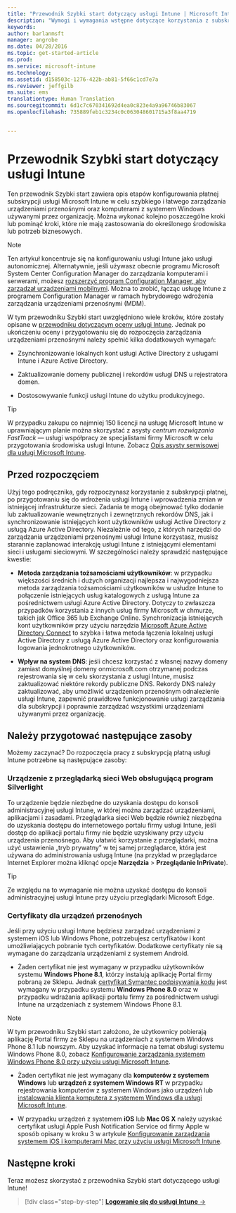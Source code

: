 ```yaml
---
title: "Przewodnik Szybki start dotyczący usługi Intune | Microsoft Intune"
description: "Wymogi i wymagania wstępne dotyczące korzystania z subskrypcji usługi Intune"
keywords: 
author: barlanmsft
manager: angrobe
ms.date: 04/28/2016
ms.topic: get-started-article
ms.prod: 
ms.service: microsoft-intune
ms.technology: 
ms.assetid: d158503c-1276-422b-ab81-5f66c1cd7e7a
ms.reviewer: jeffgilb
ms.suite: ems
translationtype: Human Translation
ms.sourcegitcommit: 6d1c7c670341692d4ea0c823e4a9a96746b83067
ms.openlocfilehash: 735889feb1c3234c0c063048601715a3f8aa4719


---
```



# Przewodnik Szybki start dotyczący usługi Intune
Ten przewodnik Szybki start zawiera opis etapów konfigurowania płatnej subskrypcji usługi Microsoft Intune w celu szybkiego i łatwego zarządzania urządzeniami przenośnymi oraz komputerami z systemem Windows używanymi przez organizację. Można wykonać kolejno poszczególne kroki lub pominąć kroki, które nie mają zastosowania do określonego środowiska lub potrzeb biznesowych.

>[!NOTE]
>Ten artykuł koncentruje się na konfigurowaniu usługi Intune jako usługi autonomicznej. Alternatywnie, jeśli używasz obecnie programu Microsoft System Center Configuration Manager do zarządzania komputerami i serwerami, możesz [rozszerzyć program Configuration Manager, aby zarządzał urządzeniami mobilnymi](https://technet.microsoft.com/library/jj884158.aspx). Można to zrobić, łącząc usługę Intune z programem Configuration Manager w ramach hybrydowego wdrożenia zarządzania urządzeniami przenośnymi (MDM).

W tym przewodniku Szybki start uwzględniono wiele kroków, które zostały opisane w [przewodniku dotyczącym oceny usługi Intune](/intune/understand-explore/get-started-with-a-30-day-trial-of-microsoft-intune). Jednak po ukończeniu oceny i przygotowaniu się do rozpoczęcia zarządzania urządzeniami przenośnymi należy spełnić kilka dodatkowych wymagań:

-   Zsynchronizowanie lokalnych kont usługi Active Directory z usługami Intune i Azure Active Directory.

-   Zaktualizowanie domeny publicznej i rekordów usługi DNS u rejestratora domen.

-   Dostosowywanie funkcji usługi Intune do użytku produkcyjnego.

>[!TIP]
>W przypadku zakupu co najmniej 150 licencji na usługę Microsoft Intune w uprawniającym planie można skorzystać z asysty *centrum rozwiązania FastTrack* — usługi współpracy ze specjalistami firmy Microsoft w celu przygotowania środowiska usługi Intune. Zobacz [Opis asysty serwisowej dla usługi Microsoft Intune](https://technet.microsoft.com/library/mt228265.aspx).


## Przed rozpoczęciem
Użyj tego podręcznika, gdy rozpoczynasz korzystanie z subskrypcji płatnej, po przygotowaniu się do wdrożenia usługi Intune i wprowadzenia zmian w istniejącej infrastrukturze sieci. Zadania te mogą obejmować tylko dodanie lub zaktualizowanie wewnętrznych i zewnętrznych rekordów DNS, jak i synchronizowanie istniejących kont użytkowników usługi Active Directory z usługą Azure Active Directory. Niezależnie od tego, z których narzędzi do zarządzania urządzeniami przenośnymi usługi Intune korzystasz, musisz starannie zaplanować interakcję usługi Intune z istniejącymi elementami sieci i usługami sieciowymi. W szczególności należy sprawdzić następujące kwestie:

-   **Metoda zarządzania tożsamościami użytkowników**: w przypadku większości średnich i dużych organizacji najlepsza i najwygodniejsza metoda zarządzania tożsamościami użytkowników w usłudze Intune to połączenie istniejących usług katalogowych z usługą Intune za pośrednictwem usługi Azure Active Directory. Dotyczy to zwłaszcza przypadków korzystania z innych usług firmy Microsoft w chmurze, takich jak Office 365 lub Exchange Online. Synchronizacja istniejących kont użytkowników przy użyciu narzędzia [Microsoft Azure Active Directory Connect](https://www.microsoft.com/download/details.aspx?id=47594) to szybka i łatwa metoda łączenia lokalnej usługi Active Directory z usługą Azure Active Directory oraz konfigurowania logowania jednokrotnego użytkowników.

-   **Wpływ na system DNS**: jeśli chcesz korzystać z własnej nazwy domeny zamiast domyślnej domeny onmicrosoft.com otrzymanej podczas rejestrowania się w celu skorzystania z usługi Intune, musisz zaktualizować niektóre rekordy publiczne DNS. Rekordy DNS należy zaktualizować, aby umożliwić urządzeniom przenośnym odnalezienie usługi Intune, zapewnić prawidłowe funkcjonowanie usługi zarządzania dla subskrypcji i poprawnie zarządzać wszystkimi urządzeniami używanymi przez organizację.

## Należy przygotować następujące zasoby
Możemy zaczynać? Do rozpoczęcia pracy z subskrypcją płatną usługi Intune potrzebne są następujące zasoby:

### Urządzenie z przeglądarką sieci Web obsługującą program Silverlight
To urządzenie będzie niezbędne do uzyskania dostępu do konsoli administracyjnej usługi Intune, w której można zarządzać urządzeniami, aplikacjami i zasadami. Przeglądarka sieci Web będzie również niezbędna do uzyskania dostępu do internetowego portalu firmy usługi Intune, jeśli dostęp do aplikacji portalu firmy nie będzie uzyskiwany przy użyciu urządzenia przenośnego. Aby ułatwić korzystanie z przeglądarki, można użyć ustawienia „tryb prywatny” w tej samej przeglądarce, która jest używana do administrowania usługą Intune (na przykład w przeglądarce Internet Explorer można kliknąć opcje **Narzędzia** &gt; **Przeglądanie InPrivate**).

>[!TIP]
>Ze względu na to wymaganie nie można uzyskać dostępu do konsoli administracyjnej usługi Intune przy użyciu przeglądarki Microsoft Edge.


### Certyfikaty dla urządzeń przenośnych
Jeśli przy użyciu usługi Intune będziesz zarządzać urządzeniami z systemem iOS lub Windows Phone, potrzebujesz certyfikatów i kont umożliwiających pobranie tych certyfikatów. Dodatkowe certyfikaty nie są wymagane do zarządzania urządzeniami z systemem Android.

- Żaden certyfikat nie jest wymagany w przypadku użytkowników systemu **Windows Phone 8.1**, którzy instalują aplikację Portal firmy pobraną ze Sklepu. Jednak [certyfikat Symantec podpisywania kodu](https://products.websecurity.symantec.com/orders/enrollment/microsoftCert.do) jest wymagany w przypadku systemu **Windows Phone 8.0** oraz w przypadku wdrażania aplikacji portalu firmy za pośrednictwem usługi Intune na urządzeniach z systemem Windows Phone 8.1.

>[!NOTE]
>W tym przewodniku Szybki start założono, że użytkownicy pobierają aplikację Portal firmy ze Sklepu na urządzeniach z systemem Windows Phone 8.1 lub nowszym. Aby uzyskać informacje na temat obsługi systemu Windows Phone 8.0, zobacz [Konfigurowanie zarządzania systemem Windows Phone 8.0 przy użyciu usługi Microsoft Intune](/Intune/deploy-use/set-up-windows-phone-8.0-management-with-microsoft-intune).

- Żaden certyfikat nie jest wymagany dla **komputerów z systemem Windows** lub **urządzeń z systemem Windows RT** w przypadku rejestrowania komputerów z systemem Windows jako urządzeń lub [instalowania klienta komputera z systemem Windows dla usługi Microsoft Intune](/intune/deploy-use/install-the-windows-pc-client-with-microsoft-intune).

- W przypadku urządzeń z systemem **iOS** lub **Mac OS X** należy uzyskać certyfikat usługi Apple Push Notification Service od firmy Apple w sposób opisany w kroku 3 w artykule [Konfigurowanie zarządzania systemem iOS i komputerami Mac przy użyciu usługi Microsoft Intune](/intune/deploy-use/set-up-ios-and-mac-management-with-microsoft-intune).

## Następne kroki
Teraz możesz skorzystać z przewodnika Szybki start dotyczącego usługi Intune!

>[!div class="step-by-step"]
[**Logowanie się do usługi Intune** &rarr;](start-with-a-paid-subscription-to-microsoft-intune-step-1.md)



<!--HONumber=Aug16_HO4-->


